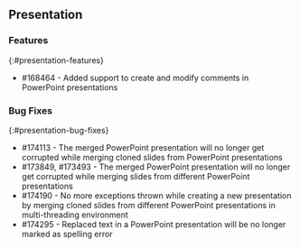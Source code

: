 ## Presentation

### Features
{:#presentation-features}
* \#168464 - Added support to create and modify comments in PowerPoint presentations

### Bug Fixes
{:#presentation-bug-fixes}
* \#174113 - The merged PowerPoint presentation will no longer get corrupted while merging cloned slides from PowerPoint presentations
* \#173849, \#173493 - The merged PowerPoint presentation will no longer get corrupted while merging slides from different PowerPoint presentations 
* \#174190 - No more exceptions thrown while creating a new presentation by merging cloned slides from different PowerPoint presentations in multi-threading environment
* \#174295 - Replaced text in a PowerPoint presentation will be no longer marked as spelling error
